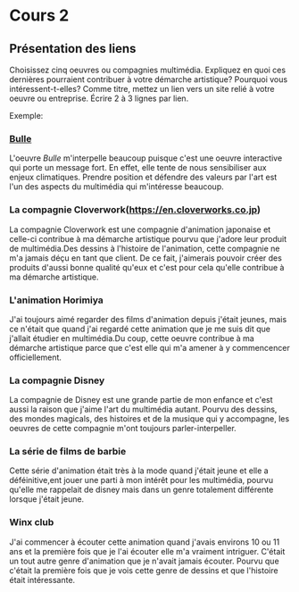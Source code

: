 # Cours 2
## Présentation des liens
Choisissez cinq oeuvres ou compagnies multimédia. Expliquez en quoi ces dernières pourraient contribuer à votre démarche artistique? Pourquoi vous intéressent-t-elles? Comme titre, mettez un lien vers un site relié à votre oeuvre ou entreprise. Écrire 2 à 3 lignes par lien.

Exemple: 
### [Bulle](https://www.onf.ca/interactif/bulle/) 
L'oeuvre *Bulle* m'interpelle beaucoup puisque c'est une oeuvre interactive qui porte un message fort. En effet, elle tente de nous sensibiliser aux enjeux climatiques. Prendre position et défendre des valeurs par l'art est l'un des aspects du multimédia qui m'intéresse beaucoup. 

### La compagnie Cloverwork(https://en.cloverworks.co.jp)
La compagnie Cloverwork est une compagnie d'animation japonaise et celle-ci contribue à ma démarche artistique pourvu que j'adore leur produit de multimédia.Des dessins à l'histoire de l'animation, cette compagnie ne m'a jamais déçu en tant que client. De ce fait, j'aimerais pouvoir créer des produits d'aussi bonne qualité qu'eux et c'est pour cela qu'elle contribue à ma démarche artistique. 

### L'animation Horimiya
J'ai toujours aimé regarder des films d'animation depuis j'était jeunes, mais ce n'était que quand j'ai regardé cette animation que je me suis dit que j'allait étudier en multimédia.Du coup, cette oeuvre contribue à ma démarche artistique parce que c'est elle qui m'a amener à y commencencer officiellement. 

### La compagnie Disney
La compagnie de Disney est une grande partie de mon enfance et c'est aussi la raison que j'aime l'art du multimédia autant. Pourvu des dessins, des mondes magicals, des histoires et de la musique qui y accompagne, les oeuvres de cette compagnie m'ont toujours parler-interpeller.

### La série de films de barbie
Cette série d'animation était très à la mode quand j'était jeune et elle a déféinitive,ent jouer une parti à mon intérêt pour les multimédia, pourvu qu'elle me rappelait de disney mais dans un genre totalement différente lorsque j'était jeune. 

### Winx club 
J'ai commencer à écouter cette animation quand j'avais environs 10 ou 11 ans et la première fois que je l'ai écouter elle m'a vraiment intriguer. C'était un tout autre genre d'animation que je n'avait jamais écouter. Pourvu que c'était la première fois que je vois cette genre de dessins et que l'histoire était intéressante.

